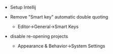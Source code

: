 * Setup Intellij

* Remove "Smart key" automatic double quoting
    * Editor->General->Smart Keys

* disable re-opening projects
    * Appearance & Behavior->System Settings